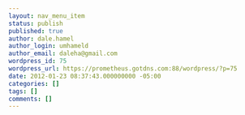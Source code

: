 ```yaml
---
layout: nav_menu_item
status: publish
published: true
author: dale.hamel
author_login: umhameld
author_email: daleha@gmail.com
wordpress_id: 75
wordpress_url: https://prometheus.gotdns.com:88/wordpress/?p=75
date: 2012-01-23 08:37:43.000000000 -05:00
categories: []
tags: []
comments: []
---
```

 
